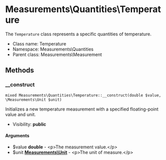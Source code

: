 Measurements\Quantities\Temperature
===============

The `Temperature` class represents a specific quantities of temperature.




* Class name: Temperature
* Namespace: Measurements\Quantities
* Parent class: Measurements\Measurement







Methods
-------


### __construct

    mixed Measurements\Quantities\Temperature::__construct(double $value, \Measurements\Unit $unit)

Initializes a new temperature measurement with a specified floating-point value and unit.



* Visibility: **public**


#### Arguments
* $value **double** - &lt;p&gt;The measurement value.&lt;/p&gt;
* $unit **[Measurements\Unit](Measurements-Unit.md)** - &lt;p&gt;The unit of measure.&lt;/p&gt;


